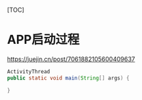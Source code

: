 [TOC]

# APP启动过程



https://juejin.cn/post/7061882105600409637




```java
ActivityThread
public static void main(String[] args) {

}
```
